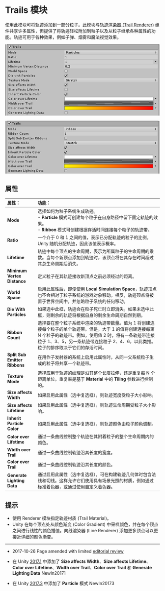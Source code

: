 # Trails 模块

使用此模块可将轨迹添加到一部分粒子。此模块与[轨迹渲染器 (Trail Renderer)](class-TrailRenderer.html) 组件共享许多属性，但提供了将轨迹轻松附加到粒子以及从粒子继承各种属性的功能。轨迹可用于各种效果，例如子弹、烟雾和魔法视觉效果。

![处于 __Particles__ 模式的 Trails 模块](../uploads/Main/PartSysTrailsModule.png)

![处于 __Ribbon__ 模式的 Trails 模块](../uploads/Main/PartSysTrailsModuleRibbon.png)

## 属性



|**属性：** |**功能：** |
|:---|:---|
|__Mode__| 选择如何为粒子系统生成轨迹。<br/>- __Particle__ 模式可创建每个粒子在自身路径中留下固定轨迹的效果。<br/>- __Ribbon__ 模式可创建根据存活时间连接每个粒子的轨迹带。 |
|__Ratio__| 一个介于 0 和 1 之间的值，表示已分配轨迹的粒子的比例。Unity 随机分配轨迹，因此该值表示概率。 |
| __Lifetime__ | 轨迹中每个顶点的生命周期，表示为所属粒子的生命周期的乘数。当每个新顶点添加到轨迹时，该顶点将在其存在时间超过其总生命周期后消失。 |
| __Minimum Vertex Distance__| 定义粒子在其轨迹接收新顶点之前必须经过的距离。 |
| __World Space__| 启用此属性后，即便使用 __Local Simulation Space__，轨迹顶点也不会相对于粒子系统的游戏对象移动。相反，轨迹顶点将被置于世界空间中，并忽略粒子系统的任何移动。 |
| __Die With Particles__| 如果选中此框，轨迹会在粒子死亡时立即消失。如果未选中此框，则剩余的轨迹将根据自身的剩余生命周期自然到期。 |
| __Ribbon Count__| 选择要在整个粒子系统中渲染的轨迹带数量。值为 1 将创建连接每个粒子的单个轨迹带。但是，大于 1 的值将创建连接每第 N 个粒子的轨迹带。例如，使用值 2 时，将有一条轨迹带连接粒子 1、3、5，另一条轨迹带连接粒子 2、4、6，以此类推。粒子的排序取决于它们的存活时间。 |
| __Split Sub Emitter Ribbons__| 在用作子发射器的系统上启用此属性时，从同一父系统粒子生成的粒子将共享一个轨迹带。 | 
| __Texture Mode__| 选择应用于轨迹的纹理是沿其整个长度拉伸，还是重复每 N 个距离单位。重复率是基于 __Material__ 中的 __Tiling__ 参数进行控制的。 | 
| __Size affects Width__| 如果启用此属性（选中复选框），则轨迹宽度受粒子大小影响。 |
| __Size affects Lifetime__| 如果启用此属性（选中复选框），则轨迹生命周期受粒子大小影响。|
| __Inherit Particle Color__| 如果启用此属性（选中复选框），则轨迹颜色由粒子颜色调制。 |
| __Color over Lifetime__| 通过一条曲线控制整个轨迹在其附着粒子的整个生命周期内的颜色。 |
| __Width over Trail__| 通过一条曲线控制轨迹沿其长度的宽度。 |
| __Color over Trail__| 通过一条曲线控制轨迹沿其长度的颜色。 |
| __Generate Lighting Data__| 通过启用此属性（选中复选框），可在构建轨迹几何体时包含法线和切线。这样允许它们使用具有场景光照的材质，例如通过标准着色器，或通过使用自定义着色器。 |


## 提示

* 使用 Renderer 模块指定轨迹材质 (Trail Material)。
* Unity 在每个顶点处从颜色渐变 (Color Gradient) 中采样颜色，并在每个顶点之间进行线性的颜色插值。向线渲染器 (Line Renderer) 添加更多顶点可以更接近详细的颜色渐变。

----
*  <span class="page-edit">2017-10-26  Page amended with limited [editorial review](DocumentationEditorialReview.html)
</span>

*  <span class="page-history">在 Unity [2017.1](../Manual/30_search.html?q=newin20171) 中添加了 __Size affects Width__、__Size affects Lifetime__、__Color over Lifetime__、__Width over Trail__、__Color over Trail__ 和 __Generate Lighting Data__ <span class="search-words">NewIn20171</span></span>

*  <span class="page-history">在 Unity [2017.3](../Manual/30_search.html?q=newin20173) 中添加了 __Particle__ 模式 <span class="search-words">NewIn20173</span></span>
